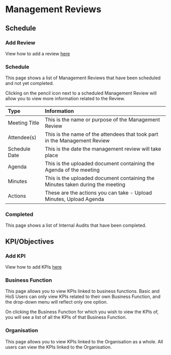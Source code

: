 # Management Reviews

## Schedule

### Add Review

View how to add a review [here][Add Review]

### Schedule

This page shows a list of Management Reviews that have been scheduled and not yet completed.

Clicking on the pencil icon next to a scheduled Management Review will allow you to view more information related to the Review.

| Type 			| Information 																	|
| :------------ | :---------------------------------------------------------------------------- |
| Meeting Title	| This is the name or purpose of the Management Review 							|
| Attendee(s) 	| This is the name of the attendees that took part in the Management Review 	|
| Schedule Date	| This is the date the management review will take place						|
| Agenda 		| This is the uploaded document containing the Agenda of the meeting			|
| Minutes 		| This is the uploaded document containing the Minutes taken during the meeting	|
| Actions 		| These are the actions you can take - Upload Minutes, Upload Agenda			|

### Completed

This page shows a list of Internal Audits that have been completed.

## KPI/Objectives

### Add KPI

View how to add KPIs [here][Add KPI]

### Business Function

This page allows you to view KPIs linked to business functions. Basic and HoS Users can only view KPIs related to their own Business Function, and the drop-down menu will reflect only one option.

On clicking the Business Function for which you wish to view the KPIs of, you will see a list of all the KPIs of that Business Function.

### Organisation

This page allows you to view KPIs linked to the Organisation as a whole. All users can view the KPIs linked to the Organisation.

[Add Review]: ./add_review.md
[Add KPI]: ./add_kpi.md